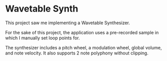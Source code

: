 # Wavetable Synth

This project saw me implementing a Wavetable Synthesizer.

For the sake of this project, the application uses a pre-recorded sample in which I manually set loop points for.

The synthesizer includes a pitch wheel, a modulation wheel, global volume, and note velocity.
It also supports 2 note polyphony without clipping. 
